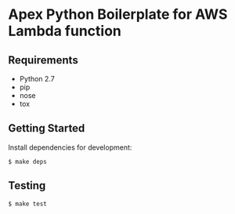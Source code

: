 Apex Python Boilerplate for AWS Lambda function
================================================================================


Requirements
--------------------------------------------------------------------------------

- Python 2.7
- pip
- nose
- tox


Getting Started
--------------------------------------------------------------------------------

Install dependencies for development:

```
$ make deps
```


Testing
--------------------------------------------------------------------------------

```
$ make test
```
